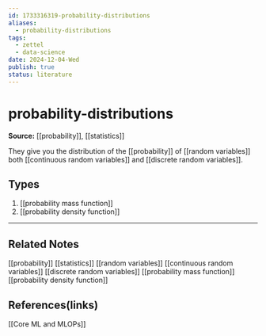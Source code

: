 ```yaml
---
id: 1733316319-probability-distributions
aliases:
  - probability-distributions
tags:
  - zettel
  - data-science
date: 2024-12-04-Wed
publish: true
status: literature
---
```

# probability-distributions

**Source:** [[probability]], [[statistics]]

They give you the distribution of the [[probability]] of [[random variables]] both [[continuous random variables]] and [[discrete random variables]].

## Types
1. [[probability mass function]]
2. [[probability density function]]

---
## Related Notes
[[probability]]
[[statistics]]
[[random variables]]
[[continuous random variables]]
[[discrete random variables]]
[[probability mass function]]
[[probability density function]]

## References(links)
[[Core ML and MLOPs]]
